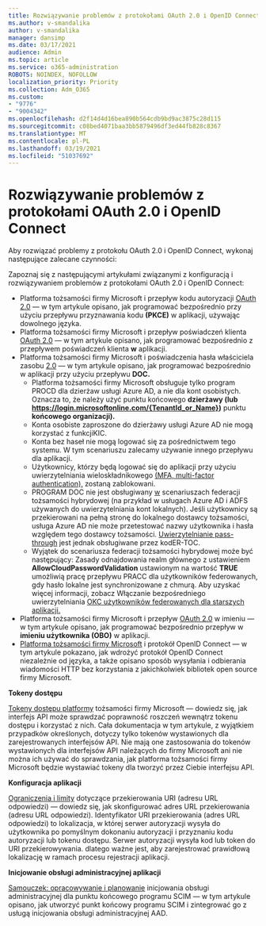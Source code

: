 ```yaml
---
title: Rozwiązywanie problemów z protokołami OAuth 2.0 i OpenID Connect
ms.author: v-smandalika
author: v-smandalika
manager: dansimp
ms.date: 03/17/2021
audience: Admin
ms.topic: article
ms.service: o365-administration
ROBOTS: NOINDEX, NOFOLLOW
localization_priority: Priority
ms.collection: Adm_O365
ms.custom:
- "9776"
- "9004342"
ms.openlocfilehash: d2f14d4d16bea890b564cdb9bd9ac3875c28d115
ms.sourcegitcommit: c08bed4071baa3bb5879496df3ed44fb828c8367
ms.translationtype: MT
ms.contentlocale: pl-PL
ms.lasthandoff: 03/19/2021
ms.locfileid: "51037692"
---
```

# <a name="troubleshoot-oauth-20-and-openid-connect-protocols"></a>Rozwiązywanie problemów z protokołami OAuth 2.0 i OpenID Connect

Aby rozwiązać problemy z protokołu OAuth 2.0 i OpenID Connect, wykonaj następujące zalecane czynności:

Zapoznaj się z następującymi artykułami związanymi z konfiguracją i rozwiązywaniem problemów z protokołami OAuth 2.0 i OpenID Connect:

- Platforma tożsamości firmy Microsoft i przepływ kodu autoryzacji [OAuth 2.0](https://docs.microsoft.com/azure/active-directory/develop/v2-oauth2-auth-code-flow) — w tym artykule opisano, jak programować bezpośrednio przy użyciu przepływu przyznawania kodu **(PKCE)** w aplikacji, używając dowolnego języka.
- Platforma tożsamości firmy Microsoft i przepływ poświadczeń klienta [OAuth 2.0](https://docs.microsoft.com/azure/active-directory/develop/v2-oauth2-client-creds-grant-flow) — w tym artykule opisano, jak programować bezpośrednio z przepływem poświadczeń klienta **w** aplikacji.
- Platforma tożsamości firmy Microsoft i poświadczenia hasła właściciela zasobu [2.0](https://docs.microsoft.com/azure/active-directory/develop/v2-oauth-ropc) — w tym artykule opisano, jak programować bezpośrednio w aplikacji przy użyciu przepływu **DOC.**
    - Platforma tożsamości firmy Microsoft obsługuje tylko program PROCD dla dzierżaw usługi Azure AD, a nie dla kont osobistych. Oznacza to, że należy użyć punktu końcowego **dzierżawy (lub https://login.microsoftonline.com/{TenantId_or_Name})** punktu **końcowego organizacji).**
    - Konta osobiste zaproszone do dzierżawy usługi Azure AD nie mogą korzystać z funkcjiKIC.
    - Konta bez haseł nie mogą logować się za pośrednictwem tego systemu. W tym scenariuszu zalecamy używanie innego przepływu dla aplikacji.
    - Użytkownicy, którzy będą logować się do aplikacji przy użyciu uwierzytelniania wieloskładnikowego [(MFA, multi-factor authentication),](https://docs.microsoft.com/azure/active-directory/authentication/concept-mfa-howitworks) zostaną zablokowani.
    - PROGRAM DOC nie jest obsługiwany [w](https://docs.microsoft.com/azure/active-directory/hybrid/whatis-fed) scenariuszach federacji tożsamości hybrydowej (na przykład w usługach Azure AD i ADFS używanych do uwierzytelniania kont lokalnych). Jeśli użytkownicy są przekierowani na pełną stronę do lokalnego dostawcy tożsamości, usługa Azure AD nie może przetestować nazwy użytkownika i hasła względem tego dostawcy tożsamości. [Uwierzytelnianie pass-through](https://docs.microsoft.com/azure/active-directory/hybrid/how-to-connect-pta) jest jednak obsługiwane przez kodER-TOC.
    - Wyjątek do scenariusza federacji tożsamości hybrydowej może być następujący: Zasady odnajdowania realm głównego z ustawieniem **AllowCloudPasswordValidation** ustawionym na wartość **TRUE** umożliwią pracę przepływu PRACC dla użytkowników federowanych, gdy hasło lokalne jest synchronizowane z chmurą. Aby uzyskać więcej informacji, zobacz Włączanie bezpośredniego uwierzytelniania [OKC użytkowników federowanych dla starszych aplikacji.](https://docs.microsoft.com/azure/active-directory/manage-apps/configure-authentication-for-federated-users-portal#enable-direct-ropc-authentication-of-federated-users-for-legacy-applications) 
- Platforma tożsamości firmy Microsoft i przepływ [OAuth 2.0](https://docs.microsoft.com/azure/active-directory/develop/v2-oauth2-on-behalf-of-flow) w imieniu — w tym artykule opisano, jak programować bezpośrednio przepływ w **imieniu użytkownika (OBO)** w aplikacji.
- [Platforma tożsamości firmy Microsoft](https://docs.microsoft.com/azure/active-directory/develop/v2-protocols-oidc) i protokół OpenID Connect — w tym artykule pokazano, jak wdrożyć protokół OpenID Connect niezależnie od języka, a także opisano sposób wysyłania i odbierania wiadomości HTTP bez korzystania z jakichkolwiek bibliotek open source firmy Microsoft.

**Tokeny dostępu**

[Tokeny dostępu platformy](https://docs.microsoft.com/azure/active-directory/develop/access-tokens) tożsamości firmy Microsoft — dowiedz się, jak interfejs API może sprawdzać poprawność roszczeń wewnątrz tokenu dostępu i korzystać z nich. Cała dokumentacja w tym artykule, z wyjątkiem przypadków określonych, dotyczy tylko tokenów wystawionych dla zarejestrowanych interfejsów API. Nie mają one zastosowania do tokenów wystawionych dla interfejsów API należących do firmy Microsoft ani nie można ich używać do sprawdzania, jak platforma tożsamości firmy Microsoft będzie wystawiać tokeny dla tworzyć przez Ciebie interfejsu API.

**Konfiguracja aplikacji**

[Ograniczenia i limity](https://docs.microsoft.com/azure/active-directory/develop/reply-url) dotyczące przekierowania URI (adresu URL odpowiedzi) — dowiedz się, jak skonfigurować adres URL przekierowania (adresu URL odpowiedzi). Identyfikator URI przekierowania (adres URL odpowiedzi) to lokalizacja, w której serwer autoryzacji wysyła do użytkownika po pomyślnym dokonaniu autoryzacji i przyznaniu kodu autoryzacji lub tokenu dostępu. Serwer autoryzacji wysyła kod lub token do URI przekierowywania. dlatego ważne jest, aby zarejestrować prawidłową lokalizację w ramach procesu rejestracji aplikacji.

**Inicjowanie obsługi administracyjnej aplikacji**

[Samouczek: opracowywanie i planowanie](https://docs.microsoft.com/azure/active-directory/app-provisioning/use-scim-to-provision-users-and-groups) inicjowania obsługi administracyjnej dla punktu końcowego programu SCIM — w tym artykule opisano, jak utworzyć punkt końcowy programu SCIM i zintegrować go z usługą inicjowania obsługi administracyjnej AAD.


